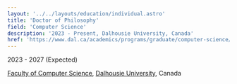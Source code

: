 ```yaml
---
layout: '../../layouts/education/individual.astro'
title: 'Doctor of Philosophy'
field: 'Computer Science'
description: '2023 - Present, Dalhousie University, Canada'
href: 'https://www.dal.ca/academics/programs/graduate/computer-science/program-details/phd-program0.html'
---
```

2023 - 2027 (Expected)

[Faculty of Computer Science](https://www.dal.ca/faculty/computerscience.html), [Dalhousie University](https://www.dal.ca), Canada